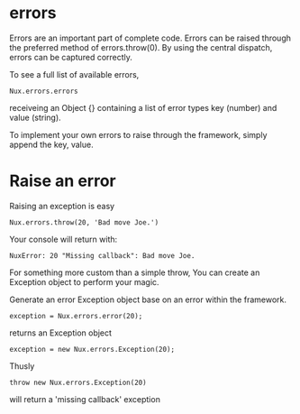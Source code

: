 # errors

Errors are an important part of complete code. Errors can be raised through the preferred method of errors.throw(0). By using the central dispatch, errors can be captured correctly.

To see a full list of available errors, 

	Nux.errors.errors

receiveing an Object {} containing a list of error types key (number) and value (string).

To implement your own errors to raise through the framework, simply append the key, value.

# Raise an error

Raising an exception is easy

	Nux.errors.throw(20, 'Bad move Joe.')

Your console will return with:

	NuxError: 20 "Missing callback": Bad move Joe.

For something more custom than a simple throw, You can create an Exception object to perform your magic.

Generate an error Exception object base on an error within the framework.

	exception = Nux.errors.error(20);

returns an Exception object

	exception = new Nux.errors.Exception(20);

Thusly

	throw new Nux.errors.Exception(20)

will return a 'missing callback' exception